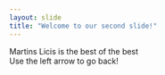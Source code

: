 ```yaml
---
layout: slide
title: "Welcome to our second slide!"
---
```

Martins Licis is the best of the best  
Use the left arrow to go back!
